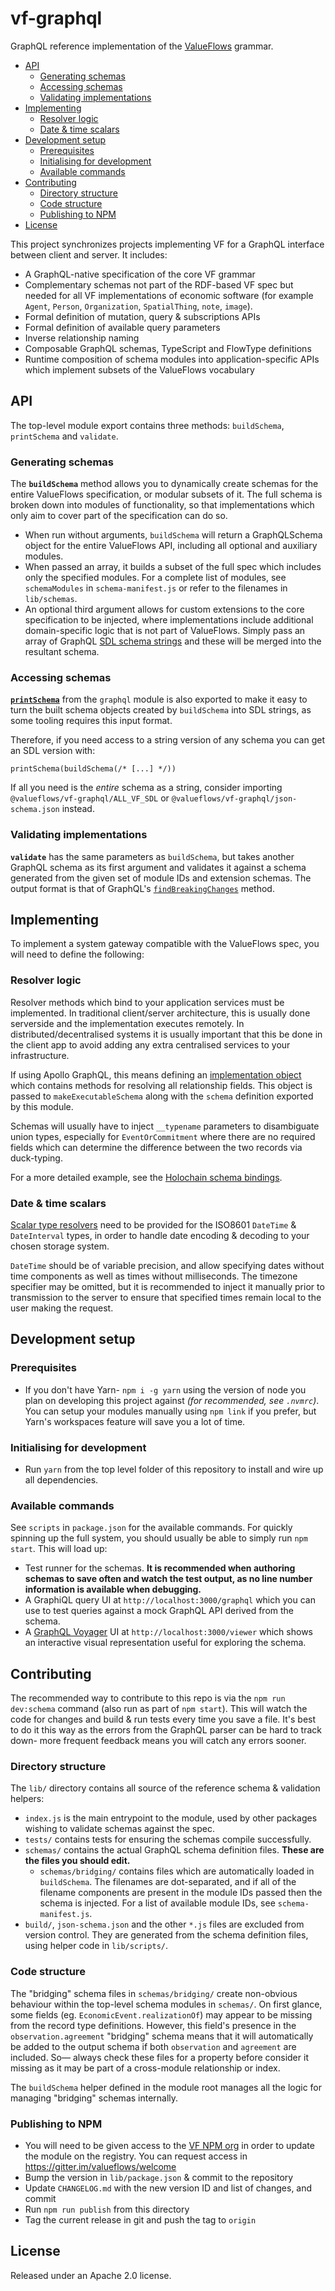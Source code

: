 # vf-graphql

GraphQL reference implementation of the [ValueFlows](http://valueflo.ws/) grammar.

<!-- MarkdownTOC -->

- [API](#api)
	- [Generating schemas](#generating-schemas)
	- [Accessing schemas](#accessing-schemas)
	- [Validating implementations](#validating-implementations)
- [Implementing](#implementing)
	- [Resolver logic](#resolver-logic)
	- [Date & time scalars](#date--time-scalars)
- [Development setup](#development-setup)
	- [Prerequisites](#prerequisites)
	- [Initialising for development](#initialising-for-development)
	- [Available commands](#available-commands)
- [Contributing](#contributing)
	- [Directory structure](#directory-structure)
	- [Code structure](#code-structure)
	- [Publishing to NPM](#publishing-to-npm)
- [License](#license)

<!-- /MarkdownTOC -->


This project synchronizes projects implementing VF for a GraphQL interface between client and server. It includes:

- A GraphQL-native specification of the core VF grammar
- Complementary schemas not part of the RDF-based VF spec but needed for all VF implementations of economic software (for example `Agent`, `Person`, `Organization`, `SpatialThing`, `note`, `image`). 
- Formal definition of mutation, query & subscriptions APIs
- Formal definition of available query parameters
- Inverse relationship naming
- Composable GraphQL schemas, TypeScript and FlowType definitions
- Runtime composition of schema modules into application-specific APIs which implement subsets of the ValueFlows vocabulary




## API

The top-level module export contains three methods: `buildSchema`, `printSchema` and `validate`.

### Generating schemas

The **`buildSchema`** method allows you to dynamically create schemas for the entire ValueFlows specification, or modular subsets of it. The full schema is broken down into modules of functionality, so that implementations which only aim to cover part of the specification can do so.

- When run without arguments, `buildSchema` will return a GraphQLSchema object for the entire ValueFlows API, including all optional and auxiliary modules.
- When passed an array, it builds a subset of the full spec which includes only the specified modules. For a complete list of modules, see `schemaModules` in `schema-manifest.js` or refer to the filenames in `lib/schemas`.
- An optional third argument allows for custom extensions to the core specification to be injected, where implementations include additional domain-specific logic that is not part of ValueFlows. Simply pass an array of GraphQL [SDL schema strings](https://graphql.org/learn/schema/) and these will be merged into the resultant schema.

### Accessing schemas

[**`printSchema`**](https://graphql.org/graphql-js/utilities/#printschema) from the `graphql` module is also exported to make it easy to turn the built schema objects created by `buildSchema` into SDL strings, as some tooling requires this input format.

Therefore, if you need access to a string version of any schema you can get an SDL version with:

	printSchema(buildSchema(/* [...] */))

If all you need is the *entire* schema as a string, consider importing `@valueflows/vf-graphql/ALL_VF_SDL` or `@valueflows/vf-graphql/json-schema.json` instead.

### Validating implementations

**`validate`** has the same parameters as `buildSchema`, but takes another GraphQL schema as its first argument and validates it against a schema generated from the given set of module IDs and extension schemas. The output format is that of GraphQL's [`findBreakingChanges`](https://github.com/graphql/graphql-js/blob/master/src/utilities/findBreakingChanges.js) method.




## Implementing

To implement a system gateway compatible with the ValueFlows spec, you will need to define the following:

### Resolver logic

Resolver methods which bind to your application services must be implemented. In traditional client/server architecture, this is usually done serverside and the implementation executes remotely. In distributed/decentralised systems it is usually important that this be done in the client app to avoid adding any extra centralised services to your infrastructure.

If using Apollo GraphQL, this means defining an [implementation object](https://www.apollographql.com/docs/graphql-tools/generate-schema.html) which contains methods for resolving all relationship fields. This object is passed to `makeExecutableSchema` along with the `schema` definition exported by this module.

Schemas will usually have to inject `__typename` parameters to disambiguate union types, especially for `EventOrCommitment` where there are no required fields which can determine the difference between the two records via duck-typing.

For a more detailed example, see the [Holochain schema bindings](https://github.com/holo-rea/holo-rea/tree/master/modules/vf-graphql-holochain#readme).

### Date & time scalars

[Scalar type resolvers](https://www.apollographql.com/docs/graphql-tools/scalars.html) need to be provided for the ISO8601 `DateTime` & `DateInterval` types, in order to handle date encoding & decoding to your chosen storage system.

`DateTime` should be of variable precision, and allow specifying dates without time components as well as times without milliseconds. The timezone specifier may be omitted, but it is recommended to inject it manually prior to transmission to the server to ensure that specified times remain local to the user making the request.




## Development setup

### Prerequisites

- If you don't have Yarn- `npm i -g yarn` using the version of node you plan on developing this project against *(for recommended, see `.nvmrc`)*. You can setup your modules manually using `npm link` if you prefer, but Yarn's workspaces feature will save you a lot of time.

### Initialising for development

- Run `yarn` from the top level folder of this repository to install and wire up all dependencies.

### Available commands

See `scripts` in `package.json` for the available commands. For quickly spinning up the full system, you should usually be able to simply run `npm start`. This will load up:

- Test runner for the schemas. **It is recommended when authoring schemas to save often and watch the test output, as no line number information is available when debugging.**
- A GraphiQL query UI at `http://localhost:3000/graphql` which you can use to test queries against a mock GraphQL API derived from the schema.
- A [GraphQL Voyager](https://apis.guru/graphql-voyager/) UI at `http://localhost:3000/viewer` which shows an interactive visual representation useful for exploring the schema.


## Contributing

The recommended way to contribute to this repo is via the `npm run dev:schema` command (also run as part of `npm start`). This will watch the code for changes and build & run tests every time you save a file. It's best to do it this way as the errors from the GraphQL parser can be hard to track down- more frequent feedback means you will catch any errors sooner.

### Directory structure

The `lib/` directory contains all source of the reference schema & validation helpers:

- `index.js` is the main entrypoint to the module, used by other packages wishing to validate schemas against the spec.
- `tests/` contains tests for ensuring the schemas compile successfully.
- `schemas/` contains the actual GraphQL schema definition files. **These are the files you should edit.**
	- `schemas/bridging/` contains files which are automatically loaded in `buildSchema`. The filenames are dot-separated, and if all of the filename components are present in the module IDs passed then the schema is injected. For a list of available module IDs, see `schema-manifest.js`.
- `build/`, `json-schema.json` and the other `*.js` files are excluded from version control. They are generated from the schema definition files, using helper code in `lib/scripts/`.


### Code structure

The "bridging" schema files in `schemas/bridging/` create non-obvious behaviour within the top-level schema modules in `schemas/`. On first glance, some fields (eg. `EconomicEvent.realizationOf`) may appear to be missing from the record type definitions. However, this field's presence in the `observation.agreement` "bridging" schema means that it will automatically be added to the output schema if both `observation` and `agreement` are included. So&mdash; always check these files for a property before consider it missing as it may be part of a cross-module relationship or index.

The `buildSchema` helper defined in the module root manages all the logic for managing "bridging" schemas internally.


### Publishing to NPM

- You will need to be given access to the [VF NPM org](https://www.npmjs.com/org/valueflows) in order to update the module on the registry. You can request access in https://gitter.im/valueflows/welcome
- Bump the version in `lib/package.json` & commit to the repository
- Update `CHANGELOG.md` with the new version ID and list of changes, and commit
- Run `npm run publish` from this directory
- Tag the current release in git and push the tag to `origin`




## License

Released under an Apache 2.0 license.
